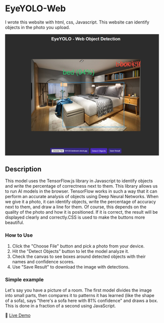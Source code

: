 # EyeYOLO-Web
I wrote this website with html, css, Javascript. This website can identify objects in the photo you upload.

<img src="demo.png" alt="EyeYOLO Demo" width="600"/>

## Description
This model uses the TensorFlow.js library in Javascript to identify objects and write the percentage of correctness next to them. This library allows us to run AI models in the browser. TensorFlow works in such a way that it can perform an accurate analysis of objects using Deep Neural Networks. When we give it a photo, it can identify objects, write the percentage of accuracy next to them, and draw a line for them. Of course, this depends on the quality of the photo and how it is positioned. If it is correct, the result will be displayed clearly and correctly.CSS is used to make the buttons more beautiful.

### How to Use
1. Click the "Choose File" button and pick a photo from your device.
2. Hit the "Detect Objects" button to let the model analyze it.
3. Check the canvas to see boxes around detected objects with their names and confidence scores.
4. Use "Save Result" to download the image with detections.



### Simple example
Let's say you have a picture of a room. The first model divides the image into small parts, then compares it to patterns it has learned (like the shape of a sofa), says "there's a sofa here with 81% confidence" and draws a box. This is done in a fraction of a second using JavaScript.

🔗 [Live Demo](https://eye-yolo-web-jtdp.vercel.app)

